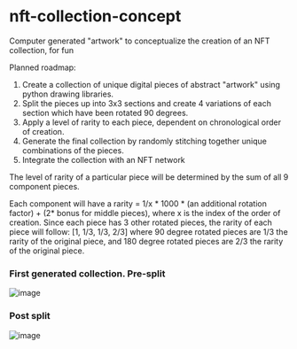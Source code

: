 # nft-collection-concept
Computer generated "artwork" to conceptualize the creation of an NFT collection, for fun

Planned roadmap:

1. Create a collection of unique digital pieces of abstract "artwork" using python drawing libraries.
2. Split the pieces up into 3x3 sections and create 4 variations of each section which have been rotated 90 degrees.
3. Apply a level of rarity to each piece, dependent on chronological order of creation.
4. Generate the final collection by randomly stitching together unique combinations of the pieces.
5. Integrate the collection with an NFT network

The level of rarity of a particular piece will be determined by the sum of all 9 component pieces.

Each component will have a rarity = 1/x * 1000 * (an additional rotation factor) + (2* bonus for middle pieces), where x is the index of the order of creation.
Since each piece has 3 other rotated pieces, the rarity of each piece will follow: [1, 1/3, 1/3, 2/3] where 90 degree rotated pieces are 1/3 the rarity of the original piece, and 180 degree rotated pieces are 2/3 the rarity of the original piece.

### First generated collection. Pre-split
![image](https://user-images.githubusercontent.com/69197760/140965241-1b179c55-ed0f-4aa8-9685-f9700c412be2.png)

### Post split

![image](https://user-images.githubusercontent.com/69197760/140988877-fb50613c-48dd-4c87-a02e-93d46de5544e.png)

